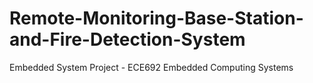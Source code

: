 # Remote-Monitoring-Base-Station-and-Fire-Detection-System
Embedded System Project - ECE692 Embedded Computing Systems
